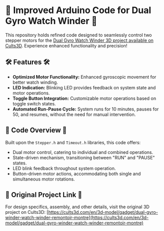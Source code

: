 # 🚀 Improved Arduino Code for Dual Gyro Watch Winder 🚀

This repository holds refined code designed to seamlessly control two stepper motors for the [Dual Gyro Watch Winder 3D project available on Cults3D](https://cults3d.com/en/3d-model/gadget/dual-gyro-winder-watch-winder-remontoir-montre). Experience enhanced functionality and precision!

## 🛠 Features 🛠

- **Optimized Motor Functionality:** Enhanced gyroscopic movement for better watch winding.
- **LED Indication:** Blinking LED provides feedback on system state and motor operations.
- **Toggle Button Integration:** Customizable motor operations based on toggle switch states.
- **Automated Run-Pause Cycle:** System runs for 10 minutes, pauses for 50, and resumes, without the need for manual intervention.

## 📜 Code Overview 📜

Built upon the `Stepper.h` and `Timeout.h` libraries, this code offers:
- Dual motor control, catering to individual and combined operations.
- State-driven mechanism, transitioning between "RUN" and "PAUSE" states.
- LED blink feedback throughout system operation.
- Button-driven motor actions, accommodating both single and simultaneous motor rotations.

## 🔗 Original Project Link 🔗

For design specifics, assembly, and other details, visit the original 3D project on Cults3D:
[https://cults3d.com/en/3d-model/gadget/dual-gyro-winder-watch-winder-remontoir-montre](https://cults3d.com/en/3d-model/gadget/dual-gyro-winder-watch-winder-remontoir-montre)
